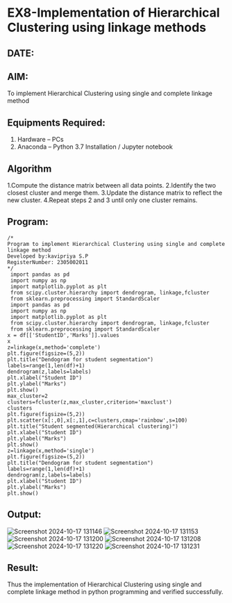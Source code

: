 # EX8-Implementation of Hierarchical Clustering using linkage methods
## DATE:
## AIM:
To implement Hierarchical Clustering using single and complete linkage method

## Equipments Required:
1. Hardware – PCs
2. Anaconda – Python 3.7 Installation / Jupyter notebook

## Algorithm
1.Compute the distance matrix between all data points.
2.Identify the two closest cluster and merge them.
3.Update the distance matrix to reflect the new cluster.
4.Repeat steps 2 and 3 until only one cluster remains.

## Program:
```
/*
Program to implement Hierarchical Clustering using single and complete linkage method
Developed by:kavipriya S.P 
RegisterNumber: 2305002011 
*/
 import pandas as pd
 import numpy as np
 import matplotlib.pyplot as plt
 from scipy.cluster.hierarchy import dendrogram, linkage,fcluster
 from sklearn.preprocessing import StandardScaler
 import pandas as pd
 import numpy as np
 import matplotlib.pyplot as plt
 from scipy.cluster.hierarchy import dendrogram, linkage,fcluster
 from sklearn.preprocessing import StandardScaler
x = df[['StudentID','Marks']].values
x
z=linkage(x,method='complete')
plt.figure(figsize=(5,2))
plt.title("Dendogram for student segmentation")
labels=range(1,len(df)+1)
dendrogram(z,labels=labels)
plt.xlabel("Student ID")
plt.ylabel("Marks")
plt.show()
max_cluster=2
clusters=fcluster(z,max_cluster,criterion='maxclust')
clusters
plt.figure(figsize=(5,2))
plt.scatter(x[:,0],x[:,1],c=clusters,cmap='rainbow',s=100)
plt.title("Student segmented(Hierarchical clustering)")
plt.xlabel("Student ID")
plt.ylabel("Marks")
plt.show()
z=linkage(x,method='single')
plt.figure(figsize=(5,2))
plt.title("Dendogram for student segmentation")
labels=range(1,len(df)+1)
dendrogram(z,labels=labels)
plt.xlabel("Student ID")
plt.ylabel("Marks")
plt.show()
```

## Output:
![Screenshot 2024-10-17 131146](https://github.com/user-attachments/assets/22390058-6bd8-45d7-a323-89a462d02921)
![Screenshot 2024-10-17 131153](https://github.com/user-attachments/assets/5d9bb049-6277-431d-9d57-ee900df3f4cd)
![Screenshot 2024-10-17 131200](https://github.com/user-attachments/assets/897cde68-ccca-4060-b84a-ba9a450b696a)
![Screenshot 2024-10-17 131208](https://github.com/user-attachments/assets/407e8271-2014-4ae0-8995-996087deb2bc)
![Screenshot 2024-10-17 131220](https://github.com/user-attachments/assets/591d5a66-5b1d-4f13-8363-2ff5d9d39ff6)
![Screenshot 2024-10-17 131231](https://github.com/user-attachments/assets/367b45e9-6f57-409c-82d5-5840460e31b9)



## Result:
Thus the implementation of Hierarchical Clustering using single and complete linkage method in python programming and verified successfully.
